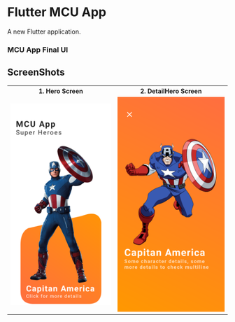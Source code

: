 # Flutter MCU App

A new Flutter application.

### MCU App Final UI

## ScreenShots
<table style="width:100%">
  <tr>
    <th>1. Hero Screen</th>
    <th>2. DetailHero Screen</th> 
  </tr>
  <tr>
    <td><img src="Screenshot/Screenshot.png"/></td>
    <td><img src="Screenshot/Screenshot1.png"/></td>
  </tr>
</table>

